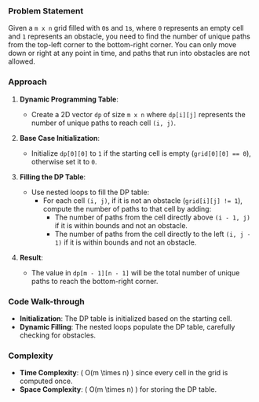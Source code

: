 ### Problem Statement
Given a `m x n` grid filled with `0`s and `1`s, where `0` represents an empty cell and `1` represents an obstacle, you need to find the number of unique paths from the top-left corner to the bottom-right corner. You can only move down or right at any point in time, and paths that run into obstacles are not allowed.

### Approach
1. **Dynamic Programming Table**:
   - Create a 2D vector `dp` of size `m x n` where `dp[i][j]` represents the number of unique paths to reach cell `(i, j)`.

2. **Base Case Initialization**:
   - Initialize `dp[0][0]` to `1` if the starting cell is empty (`grid[0][0] == 0`), otherwise set it to `0`.

3. **Filling the DP Table**:
   - Use nested loops to fill the DP table:
     - For each cell `(i, j)`, if it is not an obstacle (`grid[i][j] != 1`), compute the number of paths to that cell by adding:
       - The number of paths from the cell directly above `(i - 1, j)` if it is within bounds and not an obstacle.
       - The number of paths from the cell directly to the left `(i, j - 1)` if it is within bounds and not an obstacle.

4. **Result**:
   - The value in `dp[m - 1][n - 1]` will be the total number of unique paths to reach the bottom-right corner.

### Code Walk-through
- **Initialization**: The DP table is initialized based on the starting cell.
- **Dynamic Filling**: The nested loops populate the DP table, carefully checking for obstacles.

### Complexity
- **Time Complexity**: \( O(m \times n) \) since every cell in the grid is computed once.
- **Space Complexity**: \( O(m \times n) \) for storing the DP table.
